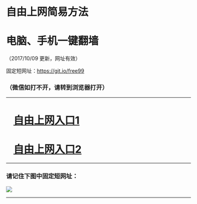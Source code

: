 ﻿# 自由上网简易方法

# 电脑、手机一键翻墙

（2017/10/09 更新，网址有效）

固定短网址：https://git.io/free99

### （微信如打不开，请转到浏览器打开）


***





# &nbsp;&nbsp; <a href="http://ft2353112504.fwq-tz-1001.info/fwqtz01.html?t=100900123428 " target="_blank">自由上网入口1</a>
# &nbsp;&nbsp; <a href="http://ft2887912952.fwq-tz-1002.info/fwqtz02.html?t=100900121710 " target="_blank">自由上网入口2</a>
***

### 请记住下图中固定短网址：

<img src="https://s3-us-west-2.amazonaws.com/fwq-1001/yjfq-20170905okok.png" /> 


***

